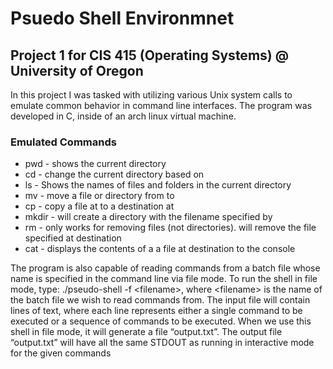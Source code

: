 # Psuedo Shell Environmnet

## Project 1 for CIS 415 (Operating Systems) @ University of Oregon

In this project I was tasked with utilizing various Unix system calls to emulate common behavior in command line interfaces. The program was developed in C, inside of an arch linux virtual machine.

### Emulated Commands

* pwd - shows the current directory
* cd <destination> - change the current directory based on <destination>
* ls  - Shows the names of files and folders in the current directory
* mv <src> <dst> - move a file or directory from <src> to <dst>
* cp <src> <dst>  - copy a file at <src> to a destination at <dst>
* mkdir <name> - will create a directory with the filename specified by <name>
* rm <filename> - only works for removing files (not directories). will remove the file specified at destination <filename>
* cat <filename> - displays the contents of a a file at destination <filename> to the console

The program is also capable of reading commands from a batch file whose name is specified in
the command line via file mode. To run the shell in file mode, type: ./pseudo-shell -f
\<filename\>, where \<filename\> is the name of the batch file we wish to read commands from.
The input file will contain lines of text, where each line represents either a single command to be
executed or a sequence of commands to be executed. When we use this shell in file mode, it will
generate a file “output.txt”. The output file “output.txt” will have all the same STDOUT as
running in interactive mode for the given commands
